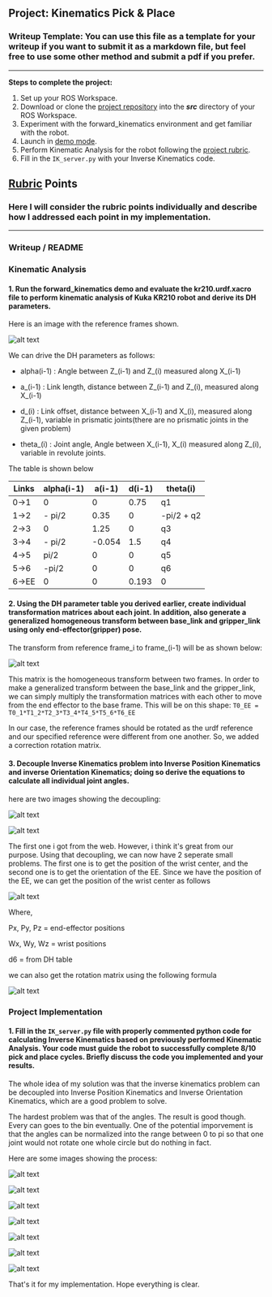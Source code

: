 ## Project: Kinematics Pick & Place
### Writeup Template: You can use this file as a template for your writeup if you want to submit it as a markdown file, but feel free to use some other method and submit a pdf if you prefer.

---


**Steps to complete the project:**  


1. Set up your ROS Workspace.
2. Download or clone the [project repository](https://github.com/udacity/RoboND-Kinematics-Project) into the ***src*** directory of your ROS Workspace.  
3. Experiment with the forward_kinematics environment and get familiar with the robot.
4. Launch in [demo mode](https://classroom.udacity.com/nanodegrees/nd209/parts/7b2fd2d7-e181-401e-977a-6158c77bf816/modules/8855de3f-2897-46c3-a805-628b5ecf045b/lessons/91d017b1-4493-4522-ad52-04a74a01094c/concepts/ae64bb91-e8c4-44c9-adbe-798e8f688193).
5. Perform Kinematic Analysis for the robot following the [project rubric](https://review.udacity.com/#!/rubrics/972/view).
6. Fill in the `IK_server.py` with your Inverse Kinematics code. 


[//]: # (Image References)

[image1]: ./misc_images/misc1.png
[image2]: ./misc_images/misc3.png
[image3]: ./misc_images/misc2.png
[image4]: ./misc_images/misc4.png
[image5]: ./misc_images/misc5.png
[image6]: ./misc_images/misc6.png
[image7]: ./misc_images/misc7.png
[image8]: ./misc_images/misc8.png
[image9]: ./misc_images/misc9.png
[image10]: ./misc_images/misc10.png
[image11]: ./misc_images/misc11.png
[image12]: ./misc_images/misc12.png
[image13]: ./misc_images/misc13.png
[image14]: ./misc_images/misc14.png
[image15]: ./misc_images/misc15.png

## [Rubric](https://review.udacity.com/#!/rubrics/972/view) Points
### Here I will consider the rubric points individually and describe how I addressed each point in my implementation.  

---
### Writeup / README

### Kinematic Analysis
#### 1. Run the forward_kinematics demo and evaluate the kr210.urdf.xacro file to perform kinematic analysis of Kuka KR210 robot and derive its DH parameters.

Here is an image with the reference frames shown. 

![alt text][image1]

We can drive the DH parameters as follows:

* alpha(i-1) : Angle between Z_(i-1) and Z_(i) measured along X_(i-1)

* a_(i-1) : Link length, distance between Z_(i-1) and Z_(i), measured along X_(i-1)

* d_(i) : Link offset, distance between X_(i-1) and X_(i), measured along Z_(i-1), variable in prismatic joints(there are no prismatic joints in the given problem)

* theta_(i) : Joint angle, Angle between X_(i-1), X_(i) measured along Z_(i), variable in revolute joints.

The table is shown below

Links | alpha(i-1) | a(i-1) | d(i-1) | theta(i)
--- | --- | --- | --- | ---
0->1 | 0 | 0 | 0.75 | q1
1->2 | - pi/2 | 0.35 | 0 | -pi/2 + q2
2->3 | 0 | 1.25 | 0 | q3
3->4 |  - pi/2 | -0.054 | 1.5 | q4
4->5 | pi/2 | 0 | 0 | q5
5->6 | -pi/2 | 0 | 0 | q6
6->EE | 0 | 0 | 0.193 | 0



#### 2. Using the DH parameter table you derived earlier, create individual transformation matrices about each joint. In addition, also generate a generalized homogeneous transform between base_link and gripper_link using only end-effector(gripper) pose.

The transform from reference frame_i to frame_(i-1) will be as shown below:

![alt text][image4]

This matrix is the homogeneous transform between two frames. In order to make a generalized transform between the base_link and the gripper_link, we can simply multiply the transformation matrices with each other to move from the end effector to the base frame.
This will be on this shape: `T0_EE = T0_1*T1_2*T2_3*T3_4*T4_5*T5_6*T6_EE`

In our case, the reference frames should be rotated as the urdf reference and our specified reference were different from one another. So, we added a correction rotation matrix.

#### 3. Decouple Inverse Kinematics problem into Inverse Position Kinematics and inverse Orientation Kinematics; doing so derive the equations to calculate all individual joint angles.

here are two images showing the decoupling:

![alt text][image5]

![alt text][image6]

The first one i got from the web. However, i think it's great from our purpose. 
Using that decoupling, we can now have 2 seperate small problems. The first one is to get the position of the wrist center, and the second one is to get the orientation of the EE. 
Since we have the position of the EE, we can get the position of the wrist center as follows

![alt text][image7]

Where,

Px, Py, Pz = end-effector positions

Wx, Wy, Wz = wrist positions

d6 = from DH table

we can also get the rotation matrix using the following formula

![alt text][image8]

### Project Implementation

#### 1. Fill in the `IK_server.py` file with properly commented python code for calculating Inverse Kinematics based on previously performed Kinematic Analysis. Your code must guide the robot to successfully complete 8/10 pick and place cycles. Briefly discuss the code you implemented and your results. 


The whole idea of my solution was that the inverse kinematics problem can be decoupled into Inverse Position Kinematics and Inverse Orientation Kinematics, which are a good problem to solve. 

The hardest problem was that of the angles. The result is good though. Every can goes to the bin eventually. One of the potential imporvement is that the angles can be normalized into the range between 0 to pi so that one joint would not rotate one whole circle but do nothing in fact.  

Here are some images showing the process:

![alt text][image9]

![alt text][image10]

![alt text][image11]

![alt text][image12]

![alt text][image13]

![alt text][image14]

![alt text][image15]

That's it for my implementation. Hope everything is clear.

